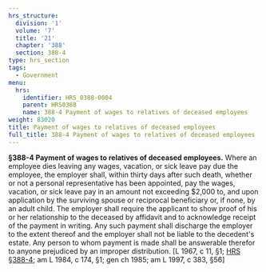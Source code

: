 ```yaml
---
hrs_structure:
  division: '1'
  volume: '7'
  title: '21'
  chapter: '388'
  section: 388-4
type: hrs_section
tags:
  - Government
menu:
  hrs:
    identifier: HRS_0388-0004
    parent: HRS0388
    name: 388-4 Payment of wages to relatives of deceased employees
weight: 83020
title: Payment of wages to relatives of deceased employees
full_title: 388-4 Payment of wages to relatives of deceased employees
---
```

**§388-4 Payment of wages to relatives of deceased employees.** Where an employee dies leaving any wages, vacation, or sick leave pay due the employee, the employer shall, within thirty days after such death, whether or not a personal representative has been appointed, pay the wages, vacation, or sick leave pay in an amount not exceeding $2,000 to, and upon application by the surviving spouse or reciprocal beneficiary or, if none, by an adult child. The employer shall require the applicant to show proof of his or her relationship to the deceased by affidavit and to acknowledge receipt of the payment in writing. Any such payment shall discharge the employer to the extent thereof and the employer shall not be liable to the decedent's estate. Any person to whom payment is made shall be answerable therefor to anyone prejudiced by an improper distribution. [L 1967, c 11, §1; [HRS §388-4](/title-21/chapter-388/section-388-4/); am L 1984, c 174, §1; gen ch 1985; am L 1997, c 383, §56]